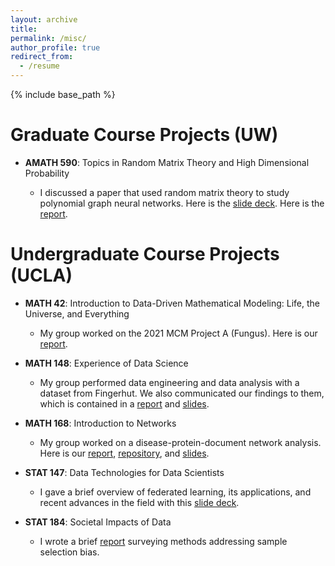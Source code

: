 ```yaml
---
layout: archive
title:
permalink: /misc/
author_profile: true
redirect_from:
  - /resume
---
```


{% include base_path %}

# Graduate Course Projects (UW)

* **AMATH 590**: Topics in Random Matrix Theory and High Dimensional Probability

  - I discussed a paper that used random matrix theory to study polynomial graph neural networks. Here is the [slide deck](https://github.com/ethanjyoung/ethanjyoung.github.io/raw/master/files/amath_590_slides.pdf). Here is the [report](https://github.com/ethanjyoung/ethanjyoung.github.io/raw/master/files/amath_590_report.pdf).

# Undergraduate Course Projects (UCLA)

* **MATH 42**: Introduction to Data-Driven Mathematical Modeling: Life, the Universe, and Everything

  - My group worked on the 2021 MCM Project A (Fungus). Here is our [report](https://github.com/ethanjyoung/ethanjyoung.github.io/files/9989451/math_42_project.pdf).

* **MATH 148**: Experience of Data Science

  - My group performed data engineering and data analysis with a dataset from Fingerhut. We also communicated our findings to them, which is contained in a <a href="https://github.com/ethanjyoung/ethanjyoung.github.io/raw/master/files/math_148_report.pdf" download>report</a> and <a href="https://github.com/ethanjyoung/ethanjyoung.github.io/raw/master/files/math_148_slides.pdf" download>slides</a>.

* **MATH 168**: Introduction to Networks

  - My group worked on a disease-protein-document network analysis. Here is our [report](https://github.com/ethanjyoung/ethanjyoung.github.io/files/9989458/math_168_project.pdf), [repository](https://github.com/irsyadadam/Analysis-of-CVD-subtypes-using-Random-Projections-Clustering), and <a href="https://github.com/ethanjyoung/ethanjyoung.github.io/raw/master/files/math_168_slides.pdf" download>slides</a>.

* **STAT 147**: Data Technologies for Data Scientists

  - I gave a brief overview of federated learning, its applications, and recent advances in the field with this [slide deck](https://github.com/ethanjyoung/ethanjyoung.github.io/raw/master/files/fedlearn.pdf).

* **STAT 184**: Societal Impacts of Data

  - I wrote a brief [report](https://github.com/ethanjyoung/ethanjyoung.github.io/files/9989459/stats_184_project.pdf) surveying methods addressing sample selection bias.


